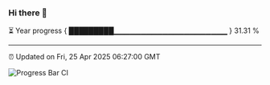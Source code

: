 ### Hi there 👋

⏳ Year progress { █████████▁▁▁▁▁▁▁▁▁▁▁▁▁▁▁▁▁▁▁▁▁ } 31.31 %

---

⏰ Updated on Fri, 25 Apr 2025 06:27:00 GMT

![Progress Bar CI](https://github.com/liununu/liununu/workflows/Progress%20Bar%20CI/badge.svg)
